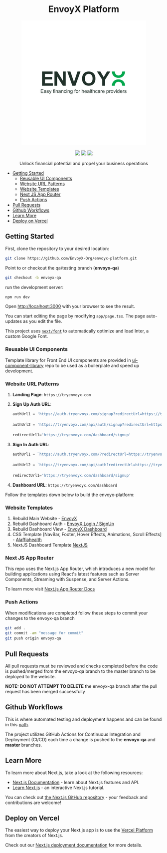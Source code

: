 <h1 align="center">
  EnvoyX Platform
</h1>
<p align="center">
  <img width="400" alt="EnvoyX" src="assets/github/envoyx-white.png" />
</p>
<p align="center">
  <a href="https://github.com/metaplex-foundation/mpl-bubblegum/actions/workflows/main.yml"><img src="https://img.shields.io/github/actions/workflow/status/metaplex-foundation/mpl-bubblegum/main.yml?logo=GitHub" /></a>
  <a href="https://www.npmjs.com/package/@metaplex-foundation/mpl-bubblegum"><img src="https://img.shields.io/npm/v/%40metaplex-foundation%2Fmpl-bubblegum?logo=npm&color=377CC0" /></a>
  <a href="https://crates.io/crates/mpl-bubblegum"><img src="https://img.shields.io/crates/v/mpl-bubblegum?logo=rust" /></a>
</p>
<p align="center">
  Unlock financial potential and propel your business operations
</p>


- [Getting Started](#getting-started)
  - [Reusable UI Components](#reusable-ui-components)
  - [Website URL Patterns](#website-url-patterns)
  - [Website Templates](#website-templates)
  - [Next JS App Router](#next-js-app-router)
  - [Push Actions](#push-actions)
- [Pull Requests](#pull-requests)
- [Github Workflows](#github-workflows)
- [Learn More](#learn-more)
- [Deploy on Vercel](#deploy-on-vercel)
   

## Getting Started
First, clone the repository to your desired location: 
```bash
git clone https://github.com/EnvoyX-Org/envoyx-platform.git
```
Point to or checkout the qa/testing branch (<b>envoyx-qa</b>)
```bash
git checkout -b envoyx-qa
```
run the development server:
```bash
npm run dev
```

Open [http://localhost:3000](http://localhost:3000) with your browser to see the result.

You can start editing the page by modifying `app/page.tsx`. The page auto-updates as you edit the file.

This project uses [`next/font`](https://nextjs.org/docs/basic-features/font-optimization) to automatically optimize and load Inter, a custom Google Font.

### Reusable UI Components
Template library for Front End UI components are provided in [ui-component-library](#https://github.com/EnvoyX-Org/ui-component-library) repo to be used as a boilerplate and speed up development.

### Website URL Patterns
1. <b>Landing Page</b>: `https://tryenvoyx.com`
2. <b>Sign Up Auth URL</b>: 
   ```js
   authUrl1 = 'https://auth.tryenvoyx.com/signup?redirectUrl=https://tryenvoyx.com/dashboard/signup/'
  
   authUrl2 = 'https://tryenvoyx.com/api/auth/signup?redirectUrl=https://tryenvoyx.com/dashboard/signup/'

   redirectUrl1='https://tryenvoyx.com/dashboard/signup'
   ```
   
3. <b>Sign In Auth URL</b>: 
   ```js
   authUrl1 = `https://auth.tryenvoyx.com/?redirectUrl=https://tryenvoyx.com/dashboard/signup/`

   authUrl2 = `https://tryenvoyx.com/api/auth?redirectUrl=https://tryenvoyx.com/dashboard/signup/`

   redirectUrl1='https://tryenvoyx.com/dashboard/signup'
   ```
4. <b>Dashboard URL</b>: `https://tryenvoyx.com/dashboard`


Follow the templates down below to build the envoyx-platform:

### Website Templates
1. Rebuild Main Website - [EnvoyX](https://tryenvoyx.com/)
2. Rebuild Dashboard Auth - [EnvoyX Login / SignUp](https://envoyx.vercel.app/)
3. Rebuild Dashboard View - [EnvoyX Dashboard](https://envoyx.vercel.app/dashboard)
4. CSS Template 
[NavBar, Footer, Hover Effects, Animations, Scroll Effects] - [Alaffiahealth](https://www.alaffiahealth.com/)
5. NextJS Dashboard Template [NextJS](https://github.com/Joshardals/Nextjs14-dashboard/tree/master/app/dashboard)

### Next JS App Router
This repo uses the Next.js App Router, which introduces a new model for building applications using React's latest features such as Server Components, Streaming with Suspense, and Server Actions.

To learn more visit [Next.js App Router Docs](https://nextjs.org/docs/app)

### Push Actions
When modifications are completed follow these steps to commit your changes to the envoyx-qa branch
```bash
git add .
git commit -am "message for commit"
git push origin envoyx-qa
```

   
## Pull Requests
All pull requests must be reviewed and checks completed before the code is pushed/merged from the envoyx-qa branch to the master branch to be deployed to the website.

<b>NOTE: DO NOT ATTEMPT TO DELETE</b> the envoyx-qa branch after the pull request has been merged successfully

## Github Workflows
This is where automated testing and deployment happens and can be found in this [path](./.github/workflows/lint.yml). 

The project utilizes GitHub Actions for Continuous Integration and Deployment (CI/CD) each time a change is pushed to the <b>envoyx-qa</b> and <b>master</b> branches.

## Learn More

To learn more about Next.js, take a look at the following resources:

- [Next.js Documentation](https://nextjs.org/docs) - learn about Next.js features and API.
- [Learn Next.js](https://nextjs.org/learn) - an interactive Next.js tutorial.

You can check out [the Next.js GitHub repository](https://github.com/vercel/next.js/) - your feedback and contributions are welcome!

## Deploy on Vercel

The easiest way to deploy your Next.js app is to use the [Vercel Platform](https://vercel.com/new?utm_medium=default-template&filter=next.js&utm_source=create-next-app&utm_campaign=create-next-app-readme) from the creators of Next.js.

Check out our [Next.js deployment documentation](https://nextjs.org/docs/deployment) for more details.
